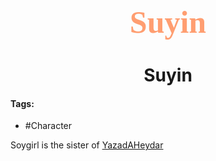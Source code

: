 <h1 align="center" style="color: #FF9E71; font-family:pso2_font; font-size:50px;">Suyin </h1>
<h1 align="center">Suyin</h1>

#### Tags:
- #Character

Soygirl is the sister of [YazadAHeydar](Characters/YazadAHeydar.md)